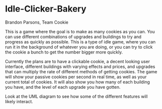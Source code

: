 # Idle-Clicker-Bakery

Brandon Parsons, Team Cookie

This is a game where the goal is to make as many cookies as you can. You can use different combinations of upgrades and buildings to try and progress as quickly as possible. 
This is a type of idle game, where you can run it in the background of whatever you are doing, or you can try to click the cookie a bunch to get the number bigger more quickly. 

Currently the plans are to have a clickable cookie, a decent looking user interface, different buildings with varying effects and prices, and upgrades that can multiply the rate of different methods of getting cookies.
The game will show your passive cookies per second in real time, as well as your current total of cookies. It will also show you how many of each building you have, and the level of each upgrade you have gotten. 

Look at the UML diagram to see how some of the different features will likely interact. 
